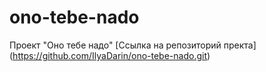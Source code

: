 # ono-tebe-nado
Проект "Оно тебе надо"
[Ссылка на репозиторий пректа] (https://github.com/IlyaDarin/ono-tebe-nado.git)
